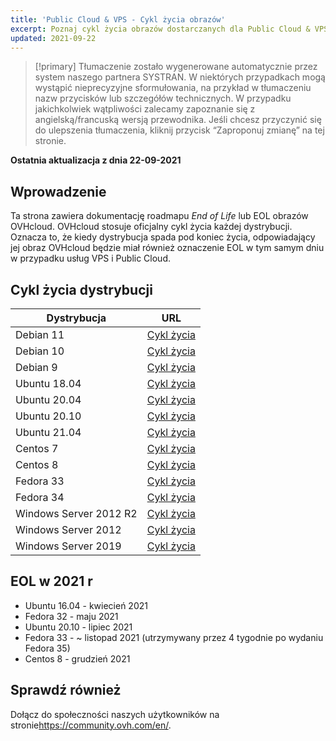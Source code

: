 ```yaml
---
title: 'Public Cloud & VPS - Cykl życia obrazów'
excerpt: Poznaj cykl życia obrazów dostarczanych dla Public Cloud & VPS
updated: 2021-09-22
---
```


> [!primary]
> Tłumaczenie zostało wygenerowane automatycznie przez system naszego partnera SYSTRAN. W niektórych przypadkach mogą wystąpić nieprecyzyjne sformułowania, na przykład w tłumaczeniu nazw przycisków lub szczegółów technicznych. W przypadku jakichkolwiek wątpliwości zalecamy zapoznanie się z angielską/francuską wersją przewodnika. Jeśli chcesz przyczynić się do ulepszenia tłumaczenia, kliknij przycisk “Zaproponuj zmianę” na tej stronie.
>

**Ostatnia aktualizacja z dnia 22-09-2021**

## Wprowadzenie

Ta strona zawiera dokumentację roadmapu *End of Life* lub EOL obrazów OVHcloud. OVHcloud stosuje oficjalny cykl życia każdej dystrybucji. Oznacza to, że kiedy dystrybucja spada pod koniec życia, odpowiadający jej obraz OVHcloud będzie miał również oznaczenie EOL w tym samym dniu w przypadku usług VPS i Public Cloud.

## Cykl życia dystrybucji

| Dystrybucja                  | URL                                                                                       |
| ----------------------------- | ----------------------------------------------------------------------------------------- |
| Debian 11                     | [Cykl życia](https://wiki.debian.org/DebianReleases)                                      |
| Debian 10                     | [Cykl życia](https://wiki.debian.org/DebianReleases)                                      |
| Debian 9                      | [Cykl życia](https://wiki.debian.org/DebianReleases)                                      |
| Ubuntu 18.04                  | [Cykl życia](https://wiki.ubuntu.com/Releases)                                            |
| Ubuntu 20.04                  | [Cykl życia](https://wiki.ubuntu.com/Releases)                                            |
| Ubuntu 20.10                  | [Cykl życia](https://wiki.ubuntu.com/Releases)                                            |
| Ubuntu 21.04                  | [Cykl życia](https://wiki.ubuntu.com/Releases)                                            |
| Centos 7                      | [Cykl życia](https://wiki.centos.org/About/Product)                                       |
| Centos 8                      | [Cykl życia](https://wiki.centos.org/About/Product)                                       |
| Fedora 33                     | [Cykl życia](https://fedoraproject.org/wiki/Fedora_Release_Life_Cycle)                    |
| Fedora 34                     | [Cykl życia](https://fedoraproject.org/wiki/Fedora_Release_Life_Cycle)                    |
| Windows Server 2012 R2        | [Cykl życia](https://docs.microsoft.com/en-us/lifecycle/products/windows-server-2012-r2)  |
| Windows Server 2012           | [Cykl życia](https://docs.microsoft.com/en-us/lifecycle/products/windows-server-2016)     |
| Windows Server 2019           | [Cykl życia](https://docs.microsoft.com/en-us/lifecycle/products/windows-server-2019)     |

## EOL w 2021 r

- Ubuntu 16.04 - kwiecień 2021
- Fedora 32 - maju 2021
- Ubuntu 20.10 - lipiec 2021
- Fedora 33 - ~ listopad 2021 (utrzymywany przez 4 tygodnie po wydaniu Fedora 35)
- Centos 8 - grudzień 2021

## Sprawdź również

Dołącz do społeczności naszych użytkowników na stronie<https://community.ovh.com/en/>.
